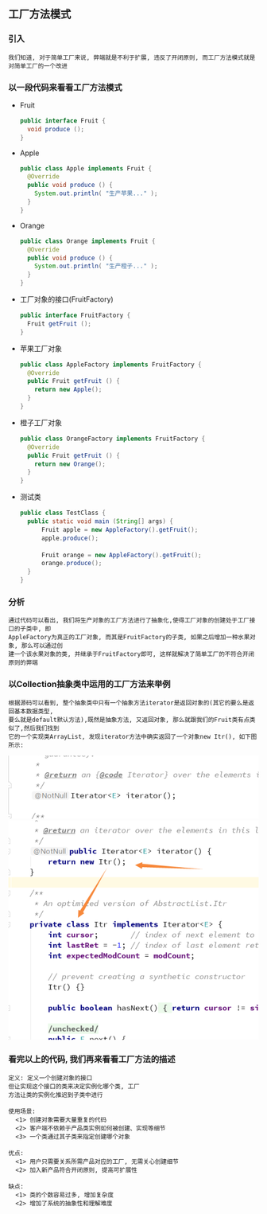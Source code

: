 ## 工厂方法模式
### 引入
```
我们知道, 对于简单工厂来说, 弊端就是不利于扩展, 违反了开闭原则, 而工厂方法模式就是对简单工厂的一个改进
```

### 以一段代码来看看工厂方法模式
- Fruit
  ```java
  public interface Fruit {
    void produce ();
  }
  ```
- Apple 
  ```java
  public class Apple implements Fruit {
    @Override
    public void produce () {
      System.out.println( "生产苹果..." );
    }
  }
  ```
- Orange
  ```java
  public class Orange implements Fruit {
    @Override
    public void produce () {
      System.out.println( "生产橙子..." );
    }
  }
  ```
- 工厂对象的接口(FruitFactory)
  ```java
  public interface FruitFactory {
    Fruit getFruit ();
  }
  ```
- 苹果工厂对象
  ```java
  public class AppleFactory implements FruitFactory {
    @Override
    public Fruit getFruit () {
      return new Apple();
    }
  }
  ```
- 橙子工厂对象    
  ```java
  public class OrangeFactory implements FruitFactory {
    @Override
    public Fruit getFruit () {
      return new Orange();
    }
  }
  ```
- 测试类
  ```java
  public class TestClass {
    public static void main (String[] args) {
        Fruit apple = new AppleFactory().getFruit();
        apple.produce();

        Fruit orange = new AppleFactory().getFruit();
        orange.produce();
    }
  }
  ```

### 分析
```
通过代码可以看出, 我们将生产对象的工厂方法进行了抽象化,使得工厂对象的创建处于工厂接口的子类中, 即
AppleFactory为真正的工厂对象, 而其是FruitFactory的子类, 如果之后增加一种水果对象, 那么可以通过创
建一个该水果对象的类, 并继承于FruitFactory即可, 这样就解决了简单工厂的不符合开闭原则的弊端
```

### 以Collection抽象类中运用的工厂方法来举例
```
根据源码可以看到, 整个抽象类中只有一个抽象方法iterator是返回对象的(其它的要么是返回基本数据类型, 
要么就是default默认方法),既然是抽象方法, 又返回对象, 那么就跟我们的Fruit类有点类似了,然后我们找到
它的一个实现类ArrayList, 发现iterator方法中确实返回了一个对象new Itr(), 如下图所示:
```

  <img src="photos/Collection.png" />

  <img src="photos/iterator.png" />

### 看完以上的代码, 我们再来看看工厂方法的描述
```
定义: 定义一个创建对象的接口
但让实现这个接口的类来决定实例化哪个类, 工厂
方法让类的实例化推迟到子类中进行

使用场景: 
  <1> 创建对象需要大量重复的代码
  <2> 客户端不依赖于产品类实例如何被创建、实现等细节
  <3> 一个类通过其子类来指定创建哪个对象 

优点: 
  <1> 用户只需要关系所需产品对应的工厂, 无需关心创建细节
  <2> 加入新产品符合开闭原则, 提高可扩展性 

缺点:
  <1> 类的个数容易过多, 增加复杂度
  <2> 增加了系统的抽象性和理解难度    
```